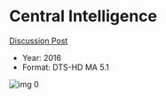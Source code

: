 # Central Intelligence

[Discussion Post](https://www.avsforum.com/threads/bass-eq-for-filtered-movies.2995212/post-56746416)

* Year: 2016
* Format: DTS-HD MA 5.1

![img 0](https://i.imgur.com/1FKhVmC.jpg)

